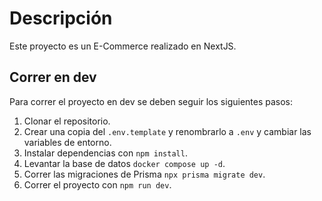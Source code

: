 # Descripción

Este proyecto es un E-Commerce realizado en NextJS.

## Correr en dev

Para correr el proyecto en dev se deben seguir los siguientes pasos:

1. Clonar el repositorio.
2. Crear una copia del ```.env.template``` y renombrarlo a ```.env``` y cambiar las variables de entorno.
3. Instalar dependencias con ```npm install```.
4. Levantar la base de datos ```docker compose up -d```.
5. Correr las migraciones de Prisma ```npx prisma migrate dev```.
6. Correr el proyecto con ```npm run dev```.